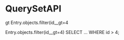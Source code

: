 # QuerySetAPI

gt
Entry.objects.filter(id__gt=4

Entry.objects.filter(id__gt=4)
SELECT ... WHERE id > 4;

